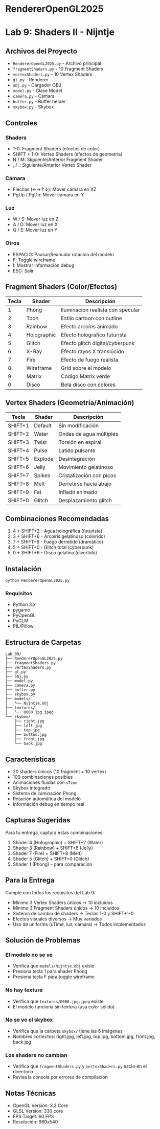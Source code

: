 # RendererOpenGL2025
# Lab 9: Shaders II - Nijntje

## Archivos del Proyecto

- `RendererOpenGL2025.py` - Archivo principal
- `fragmentShaders.py` - 10 Fragment Shaders
- `vertexShaders.py` - 10 Vertex Shaders
- `gl.py` - Renderer
- `obj.py` - Cargador OBJ
- `model.py` - Clase Model
- `camera.py` - Cámara
- `buffer.py` - Buffer helper
- `skybox.py` - Skybox

## Controles

### Shaders
- 1-0: Fragment Shaders (efectos de color)
- SHIFT + 1-0: Vertex Shaders (efectos de geometría)
- N / M: Siguiente/Anterior Fragment Shader
- , / .: Siguiente/Anterior Vertex Shader

### Cámara
- Flechas (←→↑↓): Mover cámara en XZ
- PgUp / PgDn: Mover cámara en Y

### Luz
- W / S: Mover luz en Z
- A / D: Mover luz en X
- Q / E: Mover luz en Y

### Otros
- ESPACIO: Pausar/Reanudar rotación del modelo
- F: Toggle wireframe
- I: Mostrar información debug
- ESC: Salir

## Fragment Shaders (Color/Efectos)

| Tecla | Shader | Descripción |
|-------|--------|-------------|
| 1 | Phong | Iluminación realista con specular |
| 2 | Toon | Estilo cartoon con outline |
| 3 | Rainbow | Efecto arcoíris animado |
| 4 | Holographic | Efecto holográfico futurista |
| 5 | Glitch | Efecto glitch digital/cyberpunk |
| 6 | X-Ray | Efecto rayos X translúcido |
| 7 | Fire | Efecto de fuego realista |
| 8 | Wireframe | Grid sobre el modelo |
| 9 | Matrix | Código Matrix verde |
| 0 | Disco | Bola disco con colores |

## Vertex Shaders (Geometría/Animación)

| Tecla | Shader | Descripción |
|-------|--------|-------------|
| SHIFT+1 | Default | Sin modificación |
| SHIFT+2 | Water | Ondas de agua múltiples |
| SHIFT+3 | Twist | Torsión en espiral |
| SHIFT+4 | Pulse | Latido pulsante |
| SHIFT+5 | Explode | Desintegración |
| SHIFT+6 | Jelly | Movimiento gelatinoso |
| SHIFT+7 | Spikes | Cristalización con picos |
| SHIFT+8 | Melt | Derretirse hacia abajo |
| SHIFT+9 | Fat | Inflado animado |
| SHIFT+0 | Glitch | Desplazamiento glitch |

## Combinaciones Recomendadas

1. 4 + SHIFT+2 - Agua holográfica (futurista)
2. 3 + SHIFT+6 - Arcoíris gelatinoso (colorido)
3. 7 + SHIFT+8 - Fuego derretido (dramático)
4. 5 + SHIFT+0 - Glitch total (cyberpunk)
5. 0 + SHIFT+6 - Disco gelatina (divertido)

## Instalación

```
python RendererOpenGL2025.py
```

### Requisitos
- Python 3.x
- pygame
- PyOpenGL
- PyGLM
- PIL/Pillow

## Estructura de Carpetas

```
Lab_09/
├── RendererOpenGL2025.py
├── fragmentShaders.py
├── vertexShaders.py
├── gl.py
├── obj.py
├── model.py
├── camera.py
├── buffer.py
├── skybox.py
├── models/
│   └── Nijntje.obj
├── textures/
│   └── 0000.jpg.jpeg
└── skybox/
    ├── right.jpg
    ├── left.jpg
    ├── top.jpg
    ├── bottom.jpg
    ├── front.jpg
    └── back.jpg
```

## Características

- 20 shaders únicos (10 fragment + 10 vertex)
- 100 combinaciones posibles
- Animaciones fluidas con `uTime`
- Skybox integrado
- Sistema de iluminación Phong
- Rotación automática del modelo
- Información debug en tiempo real

## Capturas Sugeridas

Para tu entrega, captura estas combinaciones:

1. Shader 4 (Holographic) + SHIFT+2 (Water)
2. Shader 3 (Rainbow) + SHIFT+6 (Jelly)
3. Shader 7 (Fire) + SHIFT+8 (Melt)
4. Shader 5 (Glitch) + SHIFT+0 (Glitch)
5. Shader 1 (Phong) - para comparación

## Para la Entrega

Cumple con todos los requisitos del Lab 9:
- Mínimo 3 Vertex Shaders únicos → 10 incluidos
- Mínimo 3 Fragment Shaders únicos → 10 incluidos
- Sistema de cambio de shaders → Teclas 1-0 y SHIFT+1-0
- Efectos visuales diversos → Muy variados
- Uso de uniforms (uTime, luz, cámara) → Todos implementados

## Solución de Problemas

### El modelo no se ve
- Verifica que `models/Nijntje.obj` existe
- Presiona tecla 1 para shader Phong
- Presiona tecla F para toggle wireframe

### No hay textura
- Verifica que `textures/0000.jpg.jpeg` existe
- El modelo funciona sin textura (usa color sólido)

### No se ve el skybox
- Verifica que la carpeta `skybox/` tiene las 6 imágenes
- Nombres correctos: right.jpg, left.jpg, top.jpg, bottom.jpg, front.jpg, back.jpg

### Los shaders no cambian
- Verifica que `fragmentShaders.py` y `vertexShaders.py` están en el directorio
- Revisa la consola por errores de compilación

## Notas Técnicas

- OpenGL Version: 3.3 Core
- GLSL Version: 330 core
- FPS Target: 60 FPS
- Resolución: 960x540

